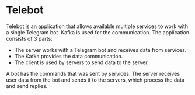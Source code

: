 # Telebot
Telebot is an application that allows available multiple services to work with a single Telegram bot. Kafka is used for the communication. The application consists of 3 parts:
- The server works with a Telegram bot and receives data from services.
- The Kafka provides the data communication.
- The client is used by servers to send data to the server.

A bot has the commands that was sent by services. The server receives user data from the bot and sends it to the servers, which process the data and send replies.
